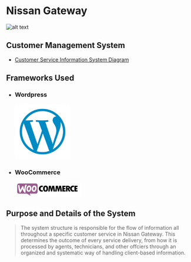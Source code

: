 # Nissan Gateway
![alt text][logo]

[logo]: https://seeklogo.com/images/N/Nissan-logo-4B3C580C8A-seeklogo.com.png

## Customer Management System 
- [Customer Service Information System Diagram](https://github.com/Sunnyshio/itelective3-web/blob/main/Use-Case-Diagram-for-Customer-Service-Information-System.png)

## Frameworks Used
- ### Wordpress
  ![alt text][logo2]

[logo2]: https://github.com/Sunnyshio/itelective3-web/blob/main/Untitled%20design%20(3).png

- ### WooCommerce
  ![alt text][logo3]

[logo3]: https://github.com/Sunnyshio/itelective3-web/blob/main/Untitled%20design%20(2).png

## Purpose and Details of the System 
> The system structure is responsible for the flow of information all throughout a specific customer service in Nissan Gateway. 
> This determines the outcome of every service delivery, from how it is processed by agents, technicians, and other offciers through an organized and systematic way of handling client-based information. 
